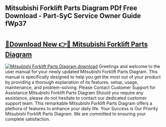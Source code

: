 ## Mitsubishi Forklift Parts Diagram PDf Free Download - Part-SyC Service Owner Guide fWp37

# <h2><a href="http://dfm6if.blite.top/?on=Mitsubishi+Forklift+Parts+Diagram">🔗Download New 👉🔴 Mitsubishi Forklift Parts Diagram</a></h2>

[![Mitsubishi Forklift Parts Diagram download](https://i.imgur.com/lujVjoI.png)](http://dfm6if.blite.top/?on=Mitsubishi+Forklift+Parts+Diagram)
Greetings and welcome to the user manual for your newly updated Mitsubishi Forklift Parts Diagram. This manual is specifically designed to help you get the most out of your product by providing a thorough explanation of its features, setup, usage, maintenance, and problem-solving. Please Contact Customer Support for Assistance Mitsubishi Forklift Parts Diagram Should you require any assistance, please do not hesitate to contact our dedicated customer support team. This remarkable Mitsubishi Forklift Parts Diagram offers a plethora of features to enhance your daily life. Your Success is Our Priority Mitsubishi Forklift Parts Diagram. We are committed to ensuring your complete satisfaction.
